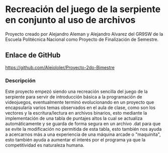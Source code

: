 # Recreación del juego de la serpiente en conjunto al uso de archivos

Proyecto creado por Alejandro Aleman y Alejandro Alvarez del GR9SW de la Escuela Politécnica Nacional como Proyecto de Finalización de Semestre.

## Enlace de GitHub

<https://github.com/Alejololer/Proyecto-2do-Bimestre>

### Descripción

Este proyecto empezó siendo una recreación sencilla del juego de la serpiente para servir de introducción básica a la programación de videojuegos, eventualmente terminó evolucionando en un proyecto que encapsularía varios temas observados en el aula de clase, como son los vectores y la escritura/lectura en archivos binarios, esto mediante la implementación de una tabla de puntajes altos la cual se actualiza automáticamente y se guarda de forma segura en un archivo .dat para que se evite la modificación no permitida de esta tabla, esto también nos ayuda a acercarnos más a una experiencia de una máquina arcade o "maquinita", esto también ayuda a aumentar el interés por el programa ya que la competitividad es naturaleza humana.
